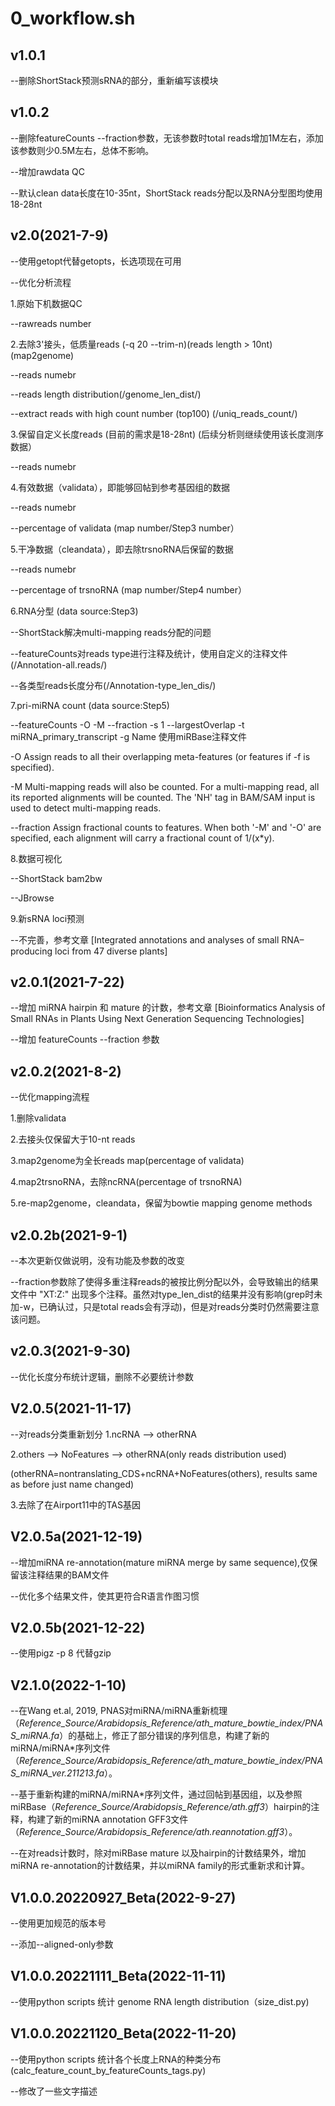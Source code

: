 # 0_workflow.sh

## v1.0.1

--删除ShortStack预测sRNA的部分，重新编写该模块

## v1.0.2

--删除featureCounts --fraction参数，无该参数时total reads增加1M左右，添加该参数则少0.5M左右，总体不影响。

--增加rawdata QC

--默认clean data长度在10-35nt，ShortStack reads分配以及RNA分型图均使用18-28nt

## v2.0(2021-7-9)

--使用getopt代替getopts，长选项现在可用

--优化分析流程

1.原始下机数据QC

--rawreads number

2.去除3'接头，低质量reads (-q 20 --trim-n)(reads length > 10nt)(map2genome)

--reads numebr

--reads length distribution(/genome_len_dist/)

--extract reads with high count number (top100) (/uniq_reads_count/)

3.保留自定义长度reads (目前的需求是18-28nt) (后续分析则继续使用该长度测序数据）

--reads numebr

4.有效数据（validata），即能够回帖到参考基因组的数据

--reads numebr

--percentage of validata (map number/Step3 number）

5.干净数据（cleandata），即去除trsnoRNA后保留的数据

--reads numebr

--percentage of trsnoRNA (map number/Step4 number）

6.RNA分型 (data source:Step3)

--ShortStack解决multi-mapping reads分配的问题

--featureCounts对reads type进行注释及统计，使用自定义的注释文件(/Annotation-all.reads/)

--各类型reads长度分布(/Annotation-type_len_dis/)

7.pri-miRNA count (data source:Step5)

--featureCounts -O -M --fraction -s 1 --largestOverlap -t miRNA_primary_transcript -g Name 使用miRBase注释文件

-O          Assign reads to all their overlapping meta-features (or features if -f is specified).

-M          Multi-mapping reads will also be counted. For a multi-mapping read, all its reported alignments will be counted. The 'NH' tag in BAM/SAM input is used to detect multi-mapping reads.

--fraction  Assign fractional counts to features. When both '-M' and '-O' are specified, each alignment will carry a fractional count of 1/(x*y).

8.数据可视化

--ShortStack bam2bw

--JBrowse

9.新sRNA loci预测

--不完善，参考文章 [Integrated annotations and analyses of small RNA–producing loci from 47 diverse plants]

## v2.0.1(2021-7-22)

--增加 miRNA hairpin 和 mature 的计数，参考文章 [Bioinformatics Analysis of Small RNAs in Plants Using Next Generation Sequencing Technologies]

--增加 featureCounts --fraction 参数

## v2.0.2(2021-8-2)

--优化mapping流程

1.删除validata

2.去接头仅保留大于10-nt reads

3.map2genome为全长reads map(percentage of validata)

4.map2trsnoRNA，去除ncRNA(percentage of trsnoRNA)

5.re-map2genome，cleandata，保留为bowtie mapping genome methods

## v2.0.2b(2021-9-1)

--本次更新仅做说明，没有功能及参数的改变

--fraction参数除了使得多重注释reads的被按比例分配以外，会导致输出的结果文件中 "XT:Z:" 出现多个注释。虽然对type_len_dist的结果并没有影响(grep时未加-w，已确认过，只是total reads会有浮动)，但是对reads分类时仍然需要注意该问题。

## v2.0.3(2021-9-30)

--优化长度分布统计逻辑，删除不必要统计参数

## V2.0.5(2021-11-17)

--对reads分类重新划分
1.ncRNA --> otherRNA

2.others --> NoFeatures --> otherRNA(only reads distribution used)

(otherRNA=nontranslating_CDS+ncRNA+NoFeatures(others), results same as before just name changed)

3.去除了在Airport11中的TAS基因

## V2.0.5a(2021-12-19)

--增加miRNA re-annotation(mature miRNA merge by same sequence),仅保留该注释结果的BAM文件

--优化多个结果文件，使其更符合R语言作图习惯

## V2.0.5b(2021-12-22)

--使用pigz -p 8 代替gzip

## V2.1.0(2022-1-10)

--在Wang et.al, 2019, PNAS对miRNA/miRNA重新梳理（*Reference_Source/Arabidopsis_Reference/ath_mature_bowtie_index/PNAS_miRNA.fa*）的基础上，修正了部分错误的序列信息，构建了新的miRNA/miRNA*序列文件 （*Reference_Source/Arabidopsis_Reference/ath_mature_bowtie_index/PNAS_miRNA_ver.211213.fa*）。

--基于重新构建的miRNA/miRNA*序列文件，通过回帖到基因组，以及参照miRBase（*Reference_Source/Arabidopsis_Reference/ath.gff3*）hairpin的注释，构建了新的miRNA annotation GFF3文件（*Reference_Source/Arabidopsis_Reference/ath.reannotation.gff3*）。

--在对reads计数时，除对miRBase mature 以及hairpin的计数结果外，增加miRNA re-annotation的计数结果，并以miRNA family的形式重新求和计算。

## V1.0.0.20220927_Beta(2022-9-27)

--使用更加规范的版本号

--添加--aligned-only参数

## V1.0.0.20221111_Beta(2022-11-11)

--使用python scripts 统计 genome RNA length distribution（size_dist.py)

## V1.0.0.20221120_Beta(2022-11-20)

--使用python scripts 统计各个长度上RNA的种类分布 (calc_feature_count_by_featureCounts_tags.py)

--修改了一些文字描述
